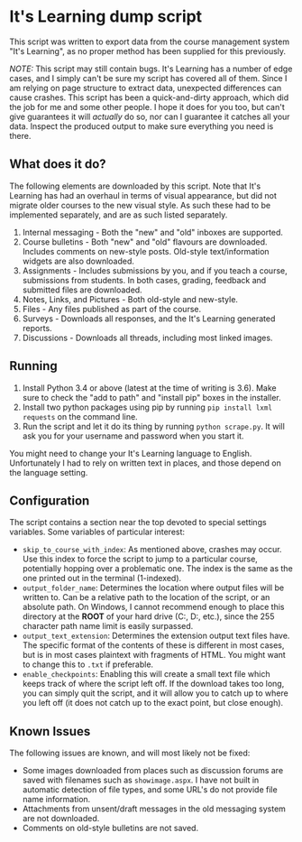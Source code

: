 # It's Learning dump script

This script was written to export data from the course management system "It's Learning", as no proper method has been supplied for this previously. 

*NOTE:* This script may still contain bugs. It's Learning has a number of edge cases, and I simply can't be sure my script has covered all of them. Since I am relying on page structure to extract data, unexpected differences can cause crashes. This script has been a quick-and-dirty approach, which did the job for me and some other people. I hope it does for you too, but can't give guarantees it will _actually_ do so, nor can I guarantee it catches all your data. Inspect the produced output to make sure everything you need is there.

## What does it do?

The following elements are downloaded by this script. Note that It's Learning has had an overhaul in terms of visual appearance, but did not migrate older courses to the new visual style. As such these had to be implemented separately, and are as such listed separately.

1. Internal messaging - Both the "new" and "old" inboxes are supported.
2. Course bulletins - Both "new" and "old" flavours are downloaded. Includes comments on new-style posts. Old-style text/information widgets are also downloaded.
3. Assignments - Includes submissions by you, and if you teach a course, submissions from students. In both cases, grading, feedback and submitted files are downloaded.
4. Notes, Links, and Pictures - Both old-style and new-style. 
5. Files - Any files published as part of the course.
6. Surveys - Downloads all responses, and the It's Learning generated reports.
7. Discussions - Downloads all threads, including most linked images.

## Running

1. Install Python 3.4 or above (latest at the time of writing is 3.6). Make sure to check the "add to path" and "install pip" boxes in the installer.
2. Install two python packages using pip by running `pip install lxml requests` on the command line.
3. Run the script and let it do its thing by running `python scrape.py`. It will ask you for your username and password when you start it.

You might need to change your It's Learning language to English. Unfortunately I had to rely on written text in places, and those depend on the language setting.

## Configuration

The script contains a section near the top devoted to special settings variables. Some variables of particular interest:

* `skip_to_course_with_index`: As mentioned above, crashes may occur. Use this index to force the script to jump to a particular course, potentially hopping over a problematic one. The index is the same as the one printed out in the terminal (1-indexed).
* `output_folder_name`: Determines the location where output files will be written to. Can be a relative path to the location of the script, or an absolute path. On Windows, I cannot recommend enough to place this directory at the **ROOT** of your hard drive (C:\, D:\, etc.), since the 255 character path name limit is easily surpassed. 
* `output_text_extension`: Determines the extension output text files have. The specific format of the contents of these is different in most cases, but is in most cases plaintext with fragments of HTML. You might want to change this to `.txt` if preferable.
* `enable_checkpoints`: Enabling this will create a small text file which keeps track of where the script left off. If the download takes too long, you can simply quit the script, and it will allow you to catch up to where you left off (it does not catch up to the exact point, but close enough).

## Known Issues

The following issues are known, and will most likely not be fixed:

* Some images downloaded from places such as discussion forums are saved with filenames such as `showimage.aspx`. I have not built in automatic detection of file types, and some URL's do not provide file name information. 
* Attachments from unsent/draft messages in the old messaging system are not downloaded. 
* Comments on old-style bulletins are not saved.
